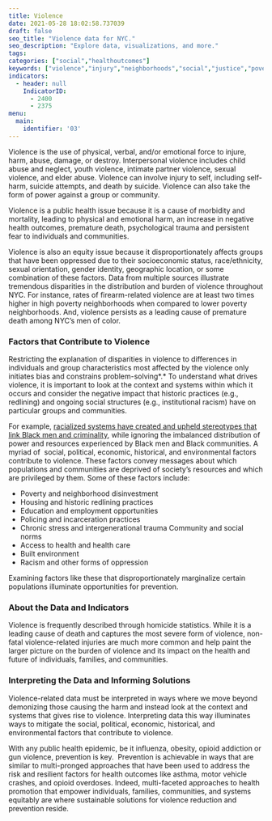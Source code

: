 ```yaml
---
title: Violence
date: 2021-05-28 18:02:58.737039
draft: false
seo_title: "Violence data for NYC."
seo_description: "Explore data, visualizations, and more."
tags: 
categories: ["social","healthoutcomes"]
keywords: ["violence","injury","neighborhoods","social","justice","poverty"]
indicators:
  - header: null
    IndicatorID:
      - 2400
      - 2375
menu:
  main:
    identifier: '03'
---
```


Violence is the use of physical, verbal, and/or emotional force to injure, harm, abuse, damage, or destroy. Interpersonal violence includes child abuse and neglect, youth violence, intimate partner violence, sexual violence, and elder abuse. Violence can involve injury to self, including self-harm, suicide attempts, and death by suicide. Violence can also take the form of power against a group or community.

Violence is a public health issue because it is a cause of morbidity and mortality, leading to physical and emotional harm, an increase in negative health outcomes, premature death, psychological trauma and persistent fear to individuals and communities.

Violence is also an equity issue because it disproportionately affects groups that have been oppressed due to their socioeconomic status, race/ethnicity, sexual orientation, gender identity, geographic location, or some combination of these factors. Data from multiple sources illustrate tremendous disparities in the distribution and burden of violence throughout NYC. For instance, rates of firearm-related violence are at least two times higher in high poverty neighborhoods when compared to lower poverty neighborhoods. And, violence persists as a leading cause of premature death among NYC’s men of color. 

### Factors that Contribute to Violence

Restricting the explanation of disparities in violence to differences in individuals and group characteristics most affected by the violence only initiates bias and constrains problem-solving*.* To understand what drives violence, it is important to look at the context and systems within which it occurs and consider the negative impact that historic practices (e.g., redlining) and ongoing social structures (e.g., institutional racism) have on particular groups and communities.

For example, [racialized systems have created and upheld stereotypes that link Black men and criminality](https://www.ncbi.nlm.nih.gov/pmc/articles/PMC5004736/), while ignoring the imbalanced distribution of power and resources experienced by Black men and Black communities. A myriad of  social, political, economic, historical, and environmental factors contribute to violence. These factors convey messages about which populations and communities are deprived of society’s resources and which are privileged by them. Some of these factors include:

* Poverty and neighborhood disinvestment
* Housing and historic redlining practices
* Education and employment opportunities
* Policing and incarceration practices
* Chronic stress and intergenerational trauma Community and social norms
* Access to health and health care
* Built environment
* Racism and other forms of oppression

Examining factors like these that disproportionately marginalize certain populations illuminate opportunities for prevention.

### About the Data and Indicators

Violence is frequently described through homicide statistics. While it is a leading cause of death and captures the most severe form of violence, non-fatal violence-related injuries are much more common and help paint the larger picture on the burden of violence and its impact on the health and future of individuals, families, and communities.

### Interpreting the Data and Informing Solutions

Violence-related data must be interpreted in ways where we move beyond demonizing those causing the harm and instead look at the context and systems that gives rise to violence. Interpreting data this way illuminates ways to mitigate the social, political, economic, historical, and environmental factors that contribute to violence.

With any public health epidemic, be it influenza, obesity, opioid addiction or gun violence, prevention is key.  Prevention is achievable in ways that are similar to multi-pronged approaches that have been used to address the risk and resilient factors for health outcomes like asthma, motor vehicle crashes, and opioid overdoses. Indeed, multi-faceted approaches to health promotion that empower individuals, families, communities, and systems equitably are where sustainable solutions for violence reduction and prevention reside.